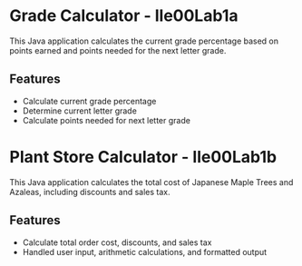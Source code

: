 # Grade Calculator - lle00Lab1a

This Java application calculates the current grade percentage based on points earned and points needed for the next letter grade.
## Features
- Calculate current grade percentage
- Determine current letter grade
- Calculate points needed for next letter grade

# Plant Store Calculator - lle00Lab1b

This Java application calculates the total cost of Japanese Maple Trees and Azaleas, including discounts and sales tax.
## Features
- Calculate total order cost, discounts, and sales tax
- Handled user input, arithmetic calculations, and formatted output

